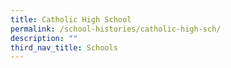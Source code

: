 ```yaml
---
title: Catholic High School
permalink: /school-histories/catholic-high-sch/
description: ""
third_nav_title: Schools
---
```


